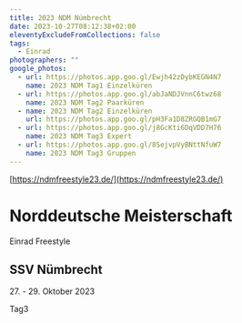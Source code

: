 ```yaml
---
title: 2023 NDM Nümbrecht
date: 2023-10-27T08:12:38+02:00
eleventyExcludeFromCollections: false
tags:
  - Einrad
photographers: ""
google_photos:
  - url: https://photos.app.goo.gl/Ewjh42zDybKEGN4N7
    name: 2023 NDM Tag1 Einzelküren
  - url: https://photos.app.goo.gl/abJaNDJVnnC6twz68
    name: 2023 NDM Tag2 Paarküren
  - name: 2023 NDM Tag2 Einzelküren
    url: https://photos.app.goo.gl/pH3Fa1D8ZRGQB1mG7
  - url: https://photos.app.goo.gl/j8GcKti6DqVDD7H76
    name: 2023 NDM Tag3 Expert
  - url: https://photos.app.goo.gl/8SejvpVyBNttNfuW7
    name: 2023 NDM Tag3 Gruppen
---
```

[https://ndmfreestyle23.de/](https://ndmfreestyle23.de/)

# Norddeutsche Meisterschaft

Einrad Freestyle

## SSV Nümbrecht

<p>27. - 29. Oktober 2023</p>

Tag3
